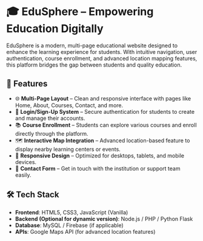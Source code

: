 # 🎓 EduSphere – Empowering Education Digitally

EduSphere is a modern, multi-page educational website designed to enhance the learning experience for students. With intuitive navigation, user authentication, course enrollment, and advanced location mapping features, this platform bridges the gap between students and quality education.

## 🚀 Features

- 🌐 **Multi-Page Layout** – Clean and responsive interface with pages like Home, About, Courses, Contact, and more.
- 🔐 **Login/Sign-Up System** – Secure authentication for students to create and manage their accounts.
- 📚 **Course Enrollment** – Students can explore various courses and enroll directly through the platform.
- 🗺️ **Interactive Map Integration** – Advanced location-based feature to display nearby learning centers or events.
- 📱 **Responsive Design** – Optimized for desktops, tablets, and mobile devices.
- 💬 **Contact Form** – Get in touch with the institution or support team easily.

## 🛠️ Tech Stack

- **Frontend**: HTML5, CSS3, JavaScript (Vanilla)
- **Backend (Optional for dynamic version)**: Node.js / PHP / Python Flask
- **Database**: MySQL / Firebase (if applicable)
- **APIs**: Google Maps API (for advanced location features)



